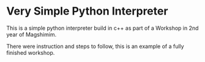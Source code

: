 # Very Simple Python Interpreter
This is a simple python interpreter build in c++ as part of a Workshop in 2nd year of Magshimim.

There were instruction and steps to follow, this is an example of a fully finished workshop.
